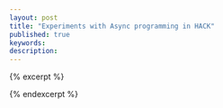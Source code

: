 ```yaml
---
layout: post
title: "Experiments with Async programming in HACK"
published: true
keywords:
description:
---	
```


{% excerpt %}

{% endexcerpt %}	